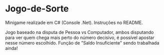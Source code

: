 # Jogo-de-Sorte
Minigame realizade em C# (Console .Net). Instruções no README.

Jogo baseado na disputa de Pessoa vs Computador, ambos disputando para ver quem chega mais perto do número decisivo, é possível apostar nesse número escolhido.
Função de "Saldo Insuficiente" sendo trabalhada ainda!

